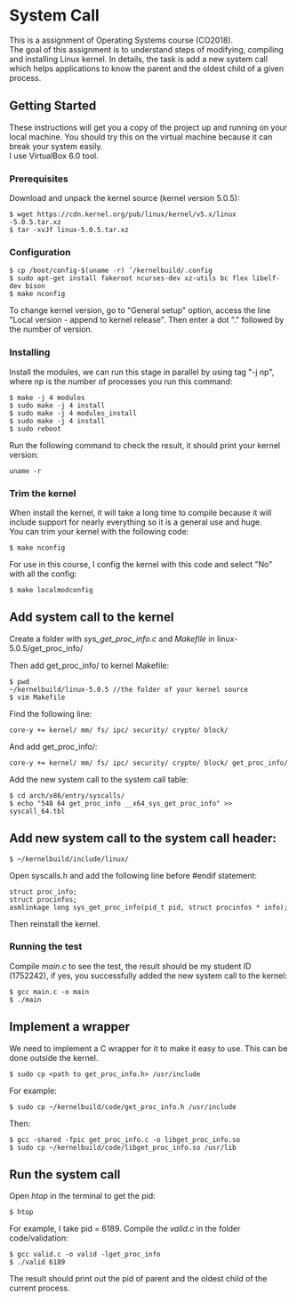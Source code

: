 # System Call

This is a assignment of Operating Systems course (CO2018). \
The goal of this assignment is to understand steps of modifying, compiling and installing Linux kernel. In details, the task is add a new system call which helps applications to know the parent and the oldest child of a given process.

## Getting Started

These instructions will get you a copy of the project up and running on your local machine. You should try this on the virtual machine because it can break your system easily. \
I use VirtualBox 6.0 tool.

### Prerequisites

Download and unpack the kernel source (kernel version 5.0.5):

```
$ wget https://cdn.kernel.org/pub/linux/kernel/v5.x/linux -5.0.5.tar.xz
$ tar -xvJf linux-5.0.5.tar.xz
```
### Configuration

```
$ cp /boot/config-$(uname -r) ˜/kernelbuild/.config
$ sudo apt-get install fakeroot ncurses-dev xz-utils bc flex libelf-dev bison
$ make nconfig
```
To change kernel version, go to "General setup" option, access the line "Local version - append to kernel release". Then enter a dot "." followed by the number of version. 

### Installing

Install the modules, we can run this stage in parallel by using tag "-j np", where np is the number of processes you run this command:

```
$ make -j 4 modules
$ sudo make -j 4 install
$ sudo make -j 4 modules_install
$ sudo make -j 4 install
$ sudo reboot
```

Run the following command to check the result, it should print your kernel version:

```
uname -r
```

### Trim the kernel

When install the kernel, it will take a long time to compile because it will include support for nearly everything so it is a general use and huge. \
You can trim your kernel with the following code:

```
$ make nconfig
```

For use in this course, I config the kernel with this code and select "No" with all the config:

```
$ make localmodconfig
```
## Add system call to the kernel

Create a folder with *sys_get_proc_info.c* and *Makefile* in linux-5.0.5/get_proc_info/ 

Then add get_proc_info/ to kernel Makefile:

```
$ pwd
~/kernelbuild/linux-5.0.5 //the folder of your kernel source
$ vim Makefile
```
Find the following line:

```
core-y += kernel/ mm/ fs/ ipc/ security/ crypto/ block/
```

And add get_proc_info/:

```
core-y += kernel/ mm/ fs/ ipc/ security/ crypto/ block/ get_proc_info/
```

Add the new system call to the system call table: 

```
$ cd arch/x86/entry/syscalls/
$ echo "548 64 get_proc_info __x64_sys_get_proc_info" >> syscall_64.tbl
```

## Add new system call to the system call header:

```
$ ~/kernelbuild/include/linux/
```
Open syscalls.h and add the following line before #endif statement:

```
struct proc_info;
struct procinfos;
asmlinkage long sys_get_proc_info(pid_t pid, struct procinfos * info);
```
Then reinstall the kernel.

### Running the test

Compile *main.c* to see the test, the result should be my student ID (1752242), if yes, you successfully added the new system call to the kernel:
```
$ gcc main.c -o main
$ ./main
```

## Implement a wrapper

We need to implement a C wrapper for it to make it easy to use. This can be done outside the kernel.
```
$ sudo cp <path to get_proc_info.h> /usr/include
```
For example:
``` 
$ sudo cp ~/kernelbuild/code/get_proc_info.h /usr/include
```
Then: 
```
$ gcc -shared -fpic get_proc_info.c -o libget_proc_info.so
$ sudo cp ~/kernelbuild/code/libget_proc_info.so /usr/lib
```

## Run the system call

Open *htop* in the terminal to get the pid:

```
$ htop
```
For example, I take pid = 6189.
Compile the *valid.c* in the folder code/validation:

```
$ gcc valid.c -o valid -lget_proc_info
$ ./valid 6189
```

The result should print out the pid of parent and the oldest child of the current process.
